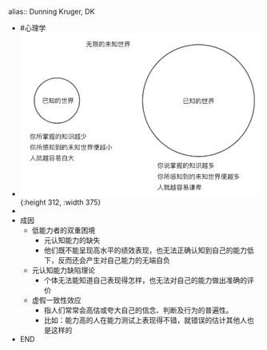 alias:: Dunning Kruger, DK

- #心理学
- ![image.png](../assets/image_1634886423013_0.png){:height 312, :width 375}
-
- 成因
	- 低能力者的双重困境
		- 元认知能力的缺失
		- 他们既不能呈现高水平的绩效表现，也无法正确认知到自己的能力低下，反而还会产生对自己能力的无端自负
	- 元认知能力缺陷理论
		- 个体无法能知道自己表现得怎样，也无法对自己的能力做出准确的评价
	- 虚假一致性效应
		- 指人们常常会高估或夸大自己的信念、判断及行为的普遍性。
		- 比如：能力高的人在能力测试上表现得不错，就错误的估计其他人也是这样的
- END